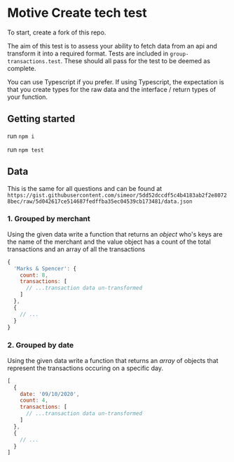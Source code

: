 # Motive Create tech test

To start, create a fork of this repo.

The aim of this test is to assess your ability to fetch data from an api and transform it into a required format. Tests are included in `group-transactions.test`. These should all pass for the test to be deemed as complete.

You can use Typescript if you prefer. If using Typescript, the expectation is that you create types for the raw data and the interface / return types of your function.

## Getting started

run `npm i`

run `npm test`

## Data

This is the same for all questions and can be found at `https://gist.githubusercontent.com/simeor/5dd52dccdf5c4b4183ab2f2e80728bec/raw/5d042617ce514687fedffba35ec04539cb173481/data.json`

### 1. Grouped by merchant

Using the given data write a function that returns an _object_ who's keys are the name of the merchant and the value object has a count of the total transactions and an array of all the transactions

```js
{
  'Marks & Spencer': {
    count: 8,
    transactions: [
      // ...transaction data un-transformed
    ]
  },
  {
    // ...
  }
}

```

### 2. Grouped by date

Using the given data write a function that returns an _array_ of objects that represent the transactions occuring on a specific day.

```js
[
  {
    date: '09/10/2020', 
    count: 4, 
    transactions: [
      // ...transaction data un-transformed
    ]
  },
  {
    // ...
  }
]


```